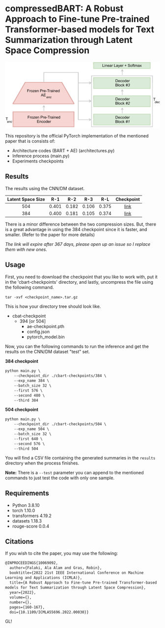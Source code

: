 compressedBART: A Robust Approach to Fine-tune Pre-trained Transformer-based models for Text Summarization through Latent Space Compression
===

<img src="https://raw.githubusercontent.com/AlaFalaki/compressedBART/main/figures/proposed.png" width="700"/>


This repository is the official PyTorch implementation of the mentioned paper that is consists of:

- Architecture codes (BART + AE) (architectures.py)
- Inference process (main.py)
- Experiments checkpoints

## Results
The results using the CNN/DM dataset.

| Latent Space Size | R-1 | R-2 | R-3 | R-L | Checkpoint
|:---:|:---:|:---:|:---:|:---:|:---:|
| 504 | 0.401 | 0.182 | 0.106 | 0.375 | [link](https://uwin365-my.sharepoint.com/:u:/g/personal/alamfal_uwindsor_ca/Ef42Eldx5HBCs9yXZ_xXAwgBS8-KbRMjvQZ8KG9AZuu60w?e=tSNuWg) |
| 384 | 0.400 | 0.181 | 0.105 | 0.374 | [link](https://uwin365-my.sharepoint.com/:u:/g/personal/alamfal_uwindsor_ca/EcFD97dBoj9AjhbehFCZv5kBJ_nIKoABnhJ-PhJooNDGSw?e=YszTpy) |

There is a minor difference between the two compression sizes. But, there is a great advantage in using 
the 384 checkpoint since it is faster, and smaller. (Refer to the paper for more details)

*The link will expire after 367 days, please open up an issue so I replace them with new ones.*

## Usage

First, you need to download the checkpoint that you like to work with, put it in the 'cbart-checkpoints' directory, and lastly, uncompress the file using the following command.

`tar -xvf <checkpoint_name>.tar.gz`

This is how your directory tree should look like.

 * cbat-checkpoint
    * 394 [or 504]
        * ae-checkpoint.pth
        * config.json
        * pytorch_model.bin

Now, you can the following commands to run the inference and get the results on the CNN/DM dataset "test" set.

**384 checkpoint**

```
python main.py \
    --checkpoint_dir ./cbart-checkpoints/384 \
    --exp_name 384 \
    --batch_size 32 \
    --first 576 \
    --second 480 \
    --third 384
```

**504 checkpoint**

```
python main.py \
    --checkpoint_dir ./cbart-checkpoints/504 \
    --exp_name 504 \
    --batch_size 32 \
    --first 640 \
    --second 576 \
    --third 504
```

You will find a CSV file containing the generated summaries in the `results` directory when the process finishes.

**Note:** There is a `--test` parameter you can append to the mentioned commands to just test the code with only one sample.
## Requirements

* Python 3.8.10
* torch 1.10.0
* transformers 4.19.2
* datasets 1.18.3
* rouge-score 0.0.4

## Citations
If you wish to cite the paper, you may use the following:
```
@INPROCEEDINGS{10069092,
  author={Falaki, Ala Alam and Gras, Robin},
  booktitle={2022 21st IEEE International Conference on Machine Learning and Applications (ICMLA)}, 
  title={A Robust Approach to Fine-tune Pre-trained Transformer-based models for Text Summarization through Latent Space Compression}, 
  year={2022},
  volume={},
  number={},
  pages={160-167},
  doi={10.1109/ICMLA55696.2022.00030}}
```

GL!
